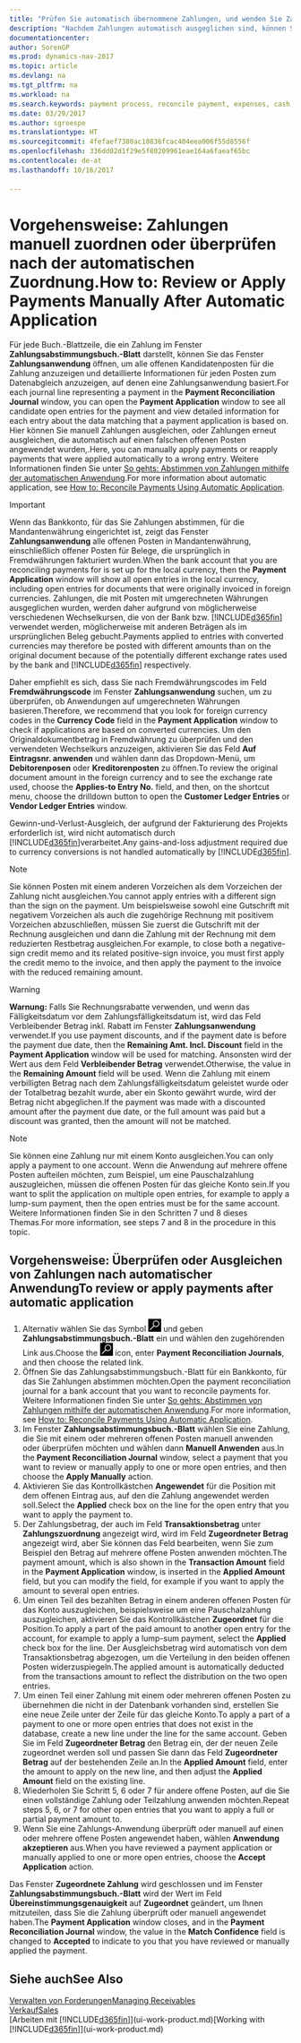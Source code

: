 ```yaml
---
title: "Prüfen Sie automatisch übernommene Zahlungen, und wenden Sie Zahlungen manuell erneut an"
description: "Nachdem Zahlungen automatisch ausgeglichen sind, können Sie alle Posten für eine Zahlung manuell überprüfen und diejenigen erneut ausgleichen, die fehlerhaft ausgeglichen wurden."
documentationcenter: 
author: SorenGP
ms.prod: dynamics-nav-2017
ms.topic: article
ms.devlang: na
ms.tgt_pltfrm: na
ms.workload: na
ms.search.keywords: payment process, reconcile payment, expenses, cash receipts
ms.date: 03/29/2017
ms.author: sgroespe
ms.translationtype: HT
ms.sourcegitcommit: 4fefaef7380ac10836fcac404eea006f55d8556f
ms.openlocfilehash: 336dd02d1f29e5f80209961eae164a6faeaf65bc
ms.contentlocale: de-at
ms.lasthandoff: 10/16/2017

---
```

# <a name="how-to-review-or-apply-payments-manually-after-automatic-application"></a><span data-ttu-id="1f0d1-103">Vorgehensweise: Zahlungen manuell zuordnen oder überprüfen nach der automatischen Zuordnung.</span><span class="sxs-lookup"><span data-stu-id="1f0d1-103">How to: Review or Apply Payments Manually After Automatic Application</span></span>
<span data-ttu-id="1f0d1-104">Für jede Buch.-Blattzeile, die ein Zahlung im Fenster **Zahlungsabstimmungsbuch.-Blatt** darstellt, können Sie das Fenster **Zahlungsanwendung** öffnen, um alle offenen Kandidatenposten für die Zahlung anzuzeigen und detaillierte Informationen für jeden Posten zum Datenabgleich anzuzeigen, auf denen eine Zahlungsanwendung basiert.</span><span class="sxs-lookup"><span data-stu-id="1f0d1-104">For each journal line representing a payment in the **Payment Reconciliation Journal** window, you can open the **Payment Application** window to see all candidate open entries for the payment and view detailed information for each entry about the data matching that a payment application is based on.</span></span> <span data-ttu-id="1f0d1-105">Hier können Sie manuell Zahlungen ausgleichen, oder Zahlungen erneut ausgleichen, die automatisch auf einen falschen offenen Posten angewendet wurden,.</span><span class="sxs-lookup"><span data-stu-id="1f0d1-105">Here, you can manually apply payments or reapply payments that were applied automatically to a wrong entry.</span></span> <span data-ttu-id="1f0d1-106">Weitere Informationen finden Sie unter [So gehts: Abstimmen von Zahlungen mithilfe der automatischen Anwendung](receivables-how-reconcile-payments-auto-application.md).</span><span class="sxs-lookup"><span data-stu-id="1f0d1-106">For more information about automatic application, see [How to: Reconcile Payments Using Automatic Application](receivables-how-reconcile-payments-auto-application.md).</span></span>

> [!IMPORTANT]  
>   <span data-ttu-id="1f0d1-107">Wenn das Bankkonto, für das Sie Zahlungen abstimmen, für die Mandantenwährung eingerichtet ist, zeigt das Fenster **Zahlungsanwendung** alle offenen Posten in Mandantenwährung, einschließlich offener Posten für Belege, die ursprünglich in Fremdwährungen fakturiert wurden.</span><span class="sxs-lookup"><span data-stu-id="1f0d1-107">When the bank account that you are reconciling payments for is set up for the local currency, then the **Payment Application** window will show all open entries in the local currency, including open entries for documents that were originally invoiced in foreign currencies.</span></span> <span data-ttu-id="1f0d1-108">Zahlungen, die mit Posten mit umgerechneten Währungen ausgeglichen wurden, werden daher aufgrund von möglicherweise verschiedenen Wechselkursen, die von der Bank bzw. [!INCLUDE[d365fin](includes/d365fin_md.md)] verwendet werden, möglicherweise mit anderen Beträgen als im ursprünglichen Beleg gebucht.</span><span class="sxs-lookup"><span data-stu-id="1f0d1-108">Payments applied to entries with converted currencies may therefore be posted with different amounts than on the original document because of the potentially different exchange rates used by the bank and [!INCLUDE[d365fin](includes/d365fin_md.md)] respectively.</span></span>

<span data-ttu-id="1f0d1-109">Daher empfiehlt es sich, dass Sie nach Fremdwährungscodes im Feld **Fremdwährungscode** im Fenster **Zahlungsanwendung** suchen, um zu überprüfen, ob Anwendungen auf umgerechneten Währungen basieren.</span><span class="sxs-lookup"><span data-stu-id="1f0d1-109">Therefore, we recommend that you look for foreign currency codes in the **Currency Code** field in the **Payment Application** window to check if applications are based on converted currencies.</span></span> <span data-ttu-id="1f0d1-110">Um den Originaldokumentbetrag in Fremdwährung zu überprüfen und den verwendeten Wechselkurs anzuzeigen, aktivieren Sie das Feld **Auf Eintragsnr. anwenden** und wählen dann das Dropdown-Menü, um **Debitorenposen** oder **Kreditorenposten** zu öffnen.</span><span class="sxs-lookup"><span data-stu-id="1f0d1-110">To review the original document amount in the foreign currency and to see the exchange rate used, choose the **Applies-to Entry No.** field, and then, on the shortcut menu, choose the drilldown button to open the **Customer Ledger Entries** or **Vendor Ledger Entries** window.</span></span>

<span data-ttu-id="1f0d1-111">Gewinn-und-Verlust-Ausgleich, der aufgrund der Fakturierung des Projekts erforderlich ist, wird nicht automatisch durch [!INCLUDE[d365fin](includes/d365fin_md.md)]verarbeitet.</span><span class="sxs-lookup"><span data-stu-id="1f0d1-111">Any gains-and-loss adjustment required due to currency conversions is not handled automatically by [!INCLUDE[d365fin](includes/d365fin_md.md)].</span></span>

> [!NOTE]  
>   <span data-ttu-id="1f0d1-112">Sie können Posten mit einem anderen Vorzeichen als dem Vorzeichen der Zahlung nicht ausgleichen.</span><span class="sxs-lookup"><span data-stu-id="1f0d1-112">You cannot apply entries with a different sign than the sign on the payment.</span></span> <span data-ttu-id="1f0d1-113">Um beispielsweise sowohl eine Gutschrift mit negativem Vorzeichen als auch die zugehörige Rechnung mit positivem Vorzeichen abzuschließen, müssen Sie zuerst die Gutschrift mit der Rechnung ausgleichen und dann die Zahlung mit der Rechnung mit dem reduzierten Restbetrag ausgleichen.</span><span class="sxs-lookup"><span data-stu-id="1f0d1-113">For example, to close both a negative-sign credit memo and its related positive-sign invoice, you must first apply the credit memo to the invoice, and then apply the payment to the invoice with the reduced remaining amount.</span></span>

> [!WARNING]  
>   <span data-ttu-id="1f0d1-114">**Warnung:** Falls Sie Rechnungsrabatte verwenden, und wenn das Fälligkeitsdatum vor dem Zahlungsfälligkeitsdatum ist, wird das Feld Verbleibender Betrag inkl. Rabatt im Fenster **Zahlungsanwendung** verwendet.</span><span class="sxs-lookup"><span data-stu-id="1f0d1-114">If you use payment discounts, and if the payment date is before the payment due date, then the **Remaining Amt. Incl. Discount** field in the **Payment Application** window will be used for matching.</span></span> <span data-ttu-id="1f0d1-115">Ansonsten wird der Wert aus dem Feld **Verbleibender Betrag** verwendet.</span><span class="sxs-lookup"><span data-stu-id="1f0d1-115">Otherwise, the value in the **Remaining Amount** field will be used.</span></span> <span data-ttu-id="1f0d1-116">Wenn die Zahlung mit einem verbilligten Betrag nach dem Zahlungsfälligkeitsdatum geleistet wurde oder der Totalbetrag bezahlt wurde, aber ein Skonto gewährt wurde, wird der Betrag nicht abgeglichen.</span><span class="sxs-lookup"><span data-stu-id="1f0d1-116">If the payment was made with a discounted amount after the payment due date, or the full amount was paid but a discount was granted, then the amount will not be matched.</span></span>

> [!NOTE]  
>   <span data-ttu-id="1f0d1-117">Sie können eine Zahlung nur mit einem Konto ausgleichen.</span><span class="sxs-lookup"><span data-stu-id="1f0d1-117">You can only apply a payment to one account.</span></span> <span data-ttu-id="1f0d1-118">Wenn die Anwendung auf mehrere offene Posten aufteilen möchten, zum Beispiel, um eine Pauschalzahlung auszugleichen, müssen die offenen Posten für das gleiche Konto sein.</span><span class="sxs-lookup"><span data-stu-id="1f0d1-118">If you want to split the application on multiple open entries, for example to apply a lump-sum payment, then the open entries must be for the same account.</span></span> <span data-ttu-id="1f0d1-119">Weitere Informationen finden Sie in den Schritten 7 und 8 dieses Themas.</span><span class="sxs-lookup"><span data-stu-id="1f0d1-119">For more information, see steps 7 and 8 in the procedure in this topic.</span></span>

## <a name="to-review-or-apply-payments-after-automatic-application"></a><span data-ttu-id="1f0d1-120">Vorgehensweise: Überprüfen oder Ausgleichen von Zahlungen nach automatischer Anwendung</span><span class="sxs-lookup"><span data-stu-id="1f0d1-120">To review or apply payments after automatic application</span></span>
1. <span data-ttu-id="1f0d1-121">Alternativ wählen Sie das Symbol ![Nach Seite oder Bericht suchen](media/ui-search/search_small.png "Nach Seite oder Bericht suchen") und geben **Zahlungsabstimmungsbuch.-Blatt** ein und wählen den zugehörenden Link aus.</span><span class="sxs-lookup"><span data-stu-id="1f0d1-121">Choose the ![Search for Page or Report](media/ui-search/search_small.png "Search for Page or Report icon") icon, enter **Payment Reconciliation Journals**, and then choose the related link.</span></span>
2. <span data-ttu-id="1f0d1-122">Öffnen Sie das Zahlungsabstimmungsbuch.-Blatt für ein Bankkonto, für das Sie Zahlungen abstimmen möchten.</span><span class="sxs-lookup"><span data-stu-id="1f0d1-122">Open the payment reconciliation journal for a bank account that you want to reconcile payments for.</span></span> <span data-ttu-id="1f0d1-123">Weitere Informationen finden Sie unter [So gehts: Abstimmen von Zahlungen mithilfe der automatischen Anwendung](receivables-how-reconcile-payments-auto-application.md).</span><span class="sxs-lookup"><span data-stu-id="1f0d1-123">For more information, see [How to: Reconcile Payments Using Automatic Application](receivables-how-reconcile-payments-auto-application.md).</span></span>
3. <span data-ttu-id="1f0d1-124">Im Fenster **Zahlungsabstimmungsbuch.-Blatt** wählen Sie eine Zahlung, die Sie mit einem oder mehreren offenen Posten manuell anwenden oder überprüfen möchten und wählen dann **Manuell Anwenden** aus.</span><span class="sxs-lookup"><span data-stu-id="1f0d1-124">In the **Payment Reconciliation Journal** window, select a payment that you want to review or manually apply to one or more open entries, and then choose the **Apply Manually** action.</span></span>
4. <span data-ttu-id="1f0d1-125">Aktivieren Sie das Kontrollkästchen **Angewendet** für die Position mit dem offenen Eintrag aus, auf den die Zahlung angewendet werden soll.</span><span class="sxs-lookup"><span data-stu-id="1f0d1-125">Select the **Applied** check box on the line for the open entry that you want to apply the payment to.</span></span>
5. <span data-ttu-id="1f0d1-126">Der Zahlungsbetrag, der auch im Feld **Transaktionsbetrag** unter **Zahlungszuordnung** angezeigt wird, wird im Feld **Zugeordneter Betrag** angezeigt wird, aber Sie können das Feld bearbeiten, wenn Sie zum Beispiel den Betrag auf mehrere offene Posten anwenden möchten.</span><span class="sxs-lookup"><span data-stu-id="1f0d1-126">The payment amount, which is also shown in the **Transaction Amount** field in the **Payment Application** window, is inserted in the **Applied Amount** field, but you can modify the field, for example if you want to apply the amount to several open entries.</span></span>
6. <span data-ttu-id="1f0d1-127">Um einen Teil des bezahlten Betrag in einem anderen offenen Posten für das Konto auszugleichen, beispielsweise um eine Pauschalzahlung auszugleichen, aktivieren Sie das Kontrollkästchen **Zugeordnet** für die Position.</span><span class="sxs-lookup"><span data-stu-id="1f0d1-127">To apply a part of the paid amount to another open entry for the account, for example to apply a lump-sum payment, select the **Applied** check box for the line.</span></span> <span data-ttu-id="1f0d1-128">Der Ausgleichsbetrag wird automatisch von dem Transaktionsbetrag abgezogen, um die Verteilung in den beiden offenen Posten widerzuspiegeln.</span><span class="sxs-lookup"><span data-stu-id="1f0d1-128">The applied amount is automatically deducted from the transactions amount to reflect the distribution on the two open entries.</span></span>
7. <span data-ttu-id="1f0d1-129">Um einen Teil einer Zahlung mit einem oder mehreren offenen Posten zu übernehmen die nicht in der Datenbank vorhanden sind, erstellen Sie eine neue Zeile unter der Zeile für das gleiche Konto.</span><span class="sxs-lookup"><span data-stu-id="1f0d1-129">To apply a part of a payment to one or more open entries that does not exist in the database, create a new line under the line for the same account.</span></span> <span data-ttu-id="1f0d1-130">Geben Sie im Feld **Zugeordneter Betrag** den Betrag ein, der der neuen Zeile zugeordnet werden soll und passen Sie dann das Feld **Zugeordneter Betrag** auf der bestehenden Zeile an.</span><span class="sxs-lookup"><span data-stu-id="1f0d1-130">In the **Applied Amount** field, enter the amount to apply on the new line, and then adjust the **Applied Amount** field on the existing line.</span></span>
8. <span data-ttu-id="1f0d1-131">Wiederholen Sie Schritt 5, 6 oder 7 für andere offene Posten, auf die Sie einen vollständige Zahlung oder Teilzahlung anwenden möchten.</span><span class="sxs-lookup"><span data-stu-id="1f0d1-131">Repeat steps 5, 6, or 7 for other open entries that you want to apply a full or partial payment amount to.</span></span>
9. <span data-ttu-id="1f0d1-132">Wenn Sie eine Zahlungs-Anwendung überprüft oder manuell auf einen oder mehrere offene Posten angewendet haben, wählen **Anwendung akzeptieren** aus.</span><span class="sxs-lookup"><span data-stu-id="1f0d1-132">When you have reviewed a payment application or manually applied to one or more open entries, choose the **Accept Application** action.</span></span>

<span data-ttu-id="1f0d1-133">Das Fenster **Zugeordnete Zahlung** wird geschlossen und im Fenster **Zahlungsabstimmungsbuch.-Blatt** wird der Wert im Feld **Übereinstimmungsgenauigkeit** auf **Zugeordnet** geändert, um Ihnen mitzuteilen, dass Sie die Zahlung überprüft oder manuell angewendet haben.</span><span class="sxs-lookup"><span data-stu-id="1f0d1-133">The **Payment Application** window  closes, and in the **Payment Reconciliation Journal** window, the value in the **Match Confidence** field is changed to **Accepted** to indicate to you that you have reviewed or manually applied the payment.</span></span>

## <a name="see-also"></a><span data-ttu-id="1f0d1-134">Siehe auch</span><span class="sxs-lookup"><span data-stu-id="1f0d1-134">See Also</span></span>
[<span data-ttu-id="1f0d1-135">Verwalten von Forderungen</span><span class="sxs-lookup"><span data-stu-id="1f0d1-135">Managing Receivables</span></span>](receivables-manage-receivables.md)  
[<span data-ttu-id="1f0d1-136">Verkauf</span><span class="sxs-lookup"><span data-stu-id="1f0d1-136">Sales</span></span>](sales-manage-sales.md)  
<span data-ttu-id="1f0d1-137">[Arbeiten mit [!INCLUDE[d365fin](includes/d365fin_md.md)]](ui-work-product.md)</span><span class="sxs-lookup"><span data-stu-id="1f0d1-137">[Working with [!INCLUDE[d365fin](includes/d365fin_md.md)]](ui-work-product.md)</span></span>


